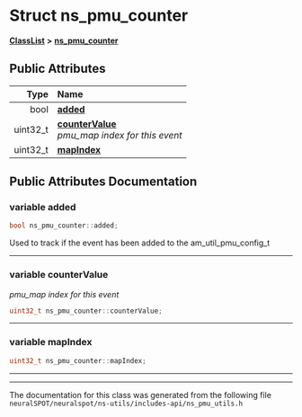 

# Struct ns\_pmu\_counter



[**ClassList**](annotated.md) **>** [**ns\_pmu\_counter**](structns__pmu__counter.md)


























## Public Attributes

| Type | Name |
| ---: | :--- |
|  bool | [**added**](#variable-added)  <br> |
|  uint32\_t | [**counterValue**](#variable-countervalue)  <br>_pmu\_map index for this event_  |
|  uint32\_t | [**mapIndex**](#variable-mapindex)  <br> |












































## Public Attributes Documentation




### variable added 

```C++
bool ns_pmu_counter::added;
```



Used to track if the event has been added to the am\_util\_pmu\_config\_t 


        

<hr>



### variable counterValue 

_pmu\_map index for this event_ 
```C++
uint32_t ns_pmu_counter::counterValue;
```




<hr>



### variable mapIndex 

```C++
uint32_t ns_pmu_counter::mapIndex;
```




<hr>

------------------------------
The documentation for this class was generated from the following file `neuralSPOT/neuralspot/ns-utils/includes-api/ns_pmu_utils.h`

